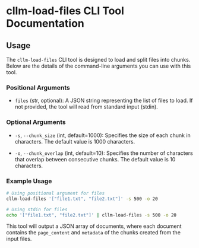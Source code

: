 # cllm-load-files CLI Tool Documentation

## Usage

The `cllm-load-files` CLI tool is designed to load and split files into chunks. Below are the details of the command-line arguments you can use with this tool.

### Positional Arguments

- `files` (str, optional): A JSON string representing the list of files to load. If not provided, the tool will read from standard input (stdin).

### Optional Arguments

- `-s`, `--chunk_size` (int, default=1000): Specifies the size of each chunk in characters. The default value is 1000 characters.
  
- `-o`, `--chunk_overlap` (int, default=10): Specifies the number of characters that overlap between consecutive chunks. The default value is 10 characters.

### Example Usage

```sh
# Using positional argument for files
cllm-load-files '["file1.txt", "file2.txt"]' -s 500 -o 20

# Using stdin for files
echo '["file1.txt", "file2.txt"]' | cllm-load-files -s 500 -o 20
```

This tool will output a JSON array of documents, where each document contains the `page_content` and `metadata` of the chunks created from the input files.

